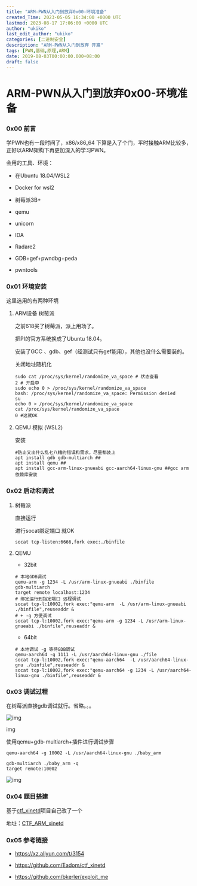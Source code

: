 ```yaml
---
title: "ARM-PWN从入门到放弃0x00-环境准备"
created_Time: 2023-05-05 16:34:00 +0000 UTC
lastmod: 2023-08-17 17:06:00 +0000 UTC
author: "ukiko"
last_edit_author: "ukiko"
categories: [二进制安全]
description: "ARM-PWN从入门到放弃 开篇"
tags: [PWN,基础,原理,ARM]
date: 2019-08-03T00:00:00.000+08:00
draft: false
---
```


# ARM-PWN从入门到放弃0x00-环境准备

### 0x00 前言

学PWN也有一段时间了，x86/x86_64 下算是入了个门，平时接触ARM比较多，正好以ARM架构下再更加深入的学习PWN。

会用的工具、环境：

- 在Ubuntu 18.04/WSL2

- Docker for wsl2

- 树莓派3B+

- qemu

- unicorn

- IDA

- Radare2

- GDB+gef+pwndbg+peda

- pwntools

### 0x01 环境安装

这里选用的有两种环境

1. ARM设备 树莓派

	之前618买了树莓派，派上用场了。

	把PI的官方系统换成了Ubuntu 18.04。

	安装了GCC 、gdb、gef（经测试只有gef能用），其他也没什么需要装的。

	关闭地址随机化

	```shell
	sudo cat /proc/sys/kernel/randomize_va_space # 状态查看
	2 # 开启中
	sudo echo 0 > /proc/sys/kernel/randomize_va_space 
	bash: /proc/sys/kernel/randomize_va_space: Permission denied
	su
	echo 0 > /proc/sys/kernel/randomize_va_space
	cat /proc/sys/kernel/randomize_va_space
	0 #这就OK
	```



1. QEMU 模拟 (WSL2)

	安装

	```shell
	#防止又出什么乱七八糟的错误和需求，尽量都装上
	apt install gdb gdb-multiarch ##
	apt install qemu ##
	apt install gcc-arm-linux-gnueabi gcc-aarch64-linux-gnu ##gcc arm 依赖库安装
	```



### 0x02 启动和调试

1. 树莓派

	直接运行

	进行socat绑定端口 就OK

	```shell
	socat tcp-listen:6666,fork exec:./binfile
	```



1. QEMU

	- 32bit

	```shell
	# 本地GDB调试
	qemu-arm -g 1234 -L /usr/arm-linux-gnueabi ./binfile
	gdb-multiarch
	target remote localhost:1234
	# 绑定运行到指定端口 远程调试
	socat tcp-l:10002,fork exec:"qemu-arm  -L /usr/arm-linux-gnueabi ./binfile",reuseaddr &
	# + -g 方便调试  
	socat tcp-l:10002,fork exec:"qemu-arm -g 1234 -L /usr/arm-linux-gnueabi ./binfile",reuseaddr &
	```

	- 64bit

	```shell
	# 本地调试 -g 等待GDB调试
	qemu-aarch64 -g 1111 -L /usr/aarch64-linux-gnu ./file
	socat tcp-l:10002,fork exec:"qemu-aarch64  -L /usr/aarch64-linux-gnu ./binfile",reuseaddr &
	socat tcp-l:10002,fork exec:"qemu-aarch64 -g 1234 -L /usr/aarch64-linux-gnu ./binfile",reuseaddr &
	```



### 0x03 调试过程

在树莓派直接gdb调试就行。省略。。。

![img](https://my-md-1253484710.file.myqcloud.com/20190804221031.png)

img

使用qemu+gdb-multiarch+插件进行调试步骤

`qemu-aarch64 -g 10002 -L /usr/aarch64-linux-gnu ./baby_arm`

```shell
gdb-multiarch ./baby_arm -q
target remote:10002
```

![img](https://my-md-1253484710.file.myqcloud.com/20190804225625.png)

### 0x04 题目搭建

基于[ctf_xinetd](https://github.com/Eadom/ctf_xinetd)项目自己改了一个

地址：[CTF_ARM_xinetd](https://github.com/Vorblock/CTF_arm_xinetd)

### 0x05 参考链接

- https://xz.aliyun.com/t/3154

- https://github.com/Eadom/ctf_xinetd

- https://github.com/bkerler/exploit_me


